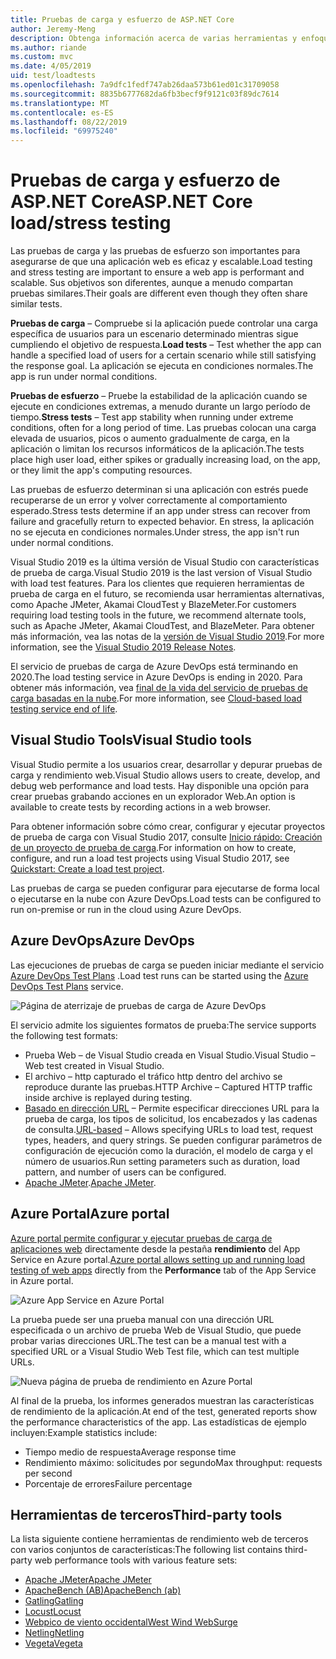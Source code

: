 ```yaml
---
title: Pruebas de carga y esfuerzo de ASP.NET Core
author: Jeremy-Meng
description: Obtenga información acerca de varias herramientas y enfoques importantes para las pruebas de carga y las pruebas de esfuerzo ASP.NET Core aplicaciones.
ms.author: riande
ms.custom: mvc
ms.date: 4/05/2019
uid: test/loadtests
ms.openlocfilehash: 7a9dfc1fedf747ab26daa573b61ed01c31709058
ms.sourcegitcommit: 8835b6777682da6fb3becf9f9121c03f89dc7614
ms.translationtype: MT
ms.contentlocale: es-ES
ms.lasthandoff: 08/22/2019
ms.locfileid: "69975240"
---
```

# <a name="aspnet-core-loadstress-testing"></a><span data-ttu-id="a8ca0-103">Pruebas de carga y esfuerzo de ASP.NET Core</span><span class="sxs-lookup"><span data-stu-id="a8ca0-103">ASP.NET Core load/stress testing</span></span>

<span data-ttu-id="a8ca0-104">Las pruebas de carga y las pruebas de esfuerzo son importantes para asegurarse de que una aplicación web es eficaz y escalable.</span><span class="sxs-lookup"><span data-stu-id="a8ca0-104">Load testing and stress testing are important to ensure a web app is performant and scalable.</span></span> <span data-ttu-id="a8ca0-105">Sus objetivos son diferentes, aunque a menudo compartan pruebas similares.</span><span class="sxs-lookup"><span data-stu-id="a8ca0-105">Their goals are different even though they often share similar tests.</span></span>

<span data-ttu-id="a8ca0-106">**Pruebas de carga** &ndash; Compruebe si la aplicación puede controlar una carga específica de usuarios para un escenario determinado mientras sigue cumpliendo el objetivo de respuesta.</span><span class="sxs-lookup"><span data-stu-id="a8ca0-106">**Load tests** &ndash; Test whether the app can handle a specified load of users for a certain scenario while still satisfying the response goal.</span></span> <span data-ttu-id="a8ca0-107">La aplicación se ejecuta en condiciones normales.</span><span class="sxs-lookup"><span data-stu-id="a8ca0-107">The app is run under normal conditions.</span></span>

<span data-ttu-id="a8ca0-108">**Pruebas de esfuerzo** &ndash; Pruebe la estabilidad de la aplicación cuando se ejecute en condiciones extremas, a menudo durante un largo período de tiempo.</span><span class="sxs-lookup"><span data-stu-id="a8ca0-108">**Stress tests** &ndash; Test app stability when running under extreme conditions, often for a long period of time.</span></span> <span data-ttu-id="a8ca0-109">Las pruebas colocan una carga elevada de usuarios, picos o aumento gradualmente de carga, en la aplicación o limitan los recursos informáticos de la aplicación.</span><span class="sxs-lookup"><span data-stu-id="a8ca0-109">The tests place high user load, either spikes or gradually increasing load, on the app, or they limit the app's computing resources.</span></span>

<span data-ttu-id="a8ca0-110">Las pruebas de esfuerzo determinan si una aplicación con estrés puede recuperarse de un error y volver correctamente al comportamiento esperado.</span><span class="sxs-lookup"><span data-stu-id="a8ca0-110">Stress tests determine if an app under stress can recover from failure and gracefully return to expected behavior.</span></span> <span data-ttu-id="a8ca0-111">En stress, la aplicación no se ejecuta en condiciones normales.</span><span class="sxs-lookup"><span data-stu-id="a8ca0-111">Under stress, the app isn't run under normal conditions.</span></span>

<span data-ttu-id="a8ca0-112">Visual Studio 2019 es la última versión de Visual Studio con características de prueba de carga.</span><span class="sxs-lookup"><span data-stu-id="a8ca0-112">Visual Studio 2019 is the last version of Visual Studio with load test features.</span></span> <span data-ttu-id="a8ca0-113">Para los clientes que requieren herramientas de prueba de carga en el futuro, se recomienda usar herramientas alternativas, como Apache JMeter, Akamai CloudTest y BlazeMeter.</span><span class="sxs-lookup"><span data-stu-id="a8ca0-113">For customers requiring load testing tools in the future, we recommend alternate tools, such as Apache JMeter, Akamai CloudTest, and BlazeMeter.</span></span> <span data-ttu-id="a8ca0-114">Para obtener más información, vea las notas de la [versión de Visual Studio 2019](/visualstudio/releases/2019/release-notes-v16.0#test-tools).</span><span class="sxs-lookup"><span data-stu-id="a8ca0-114">For more information, see the [Visual Studio 2019 Release Notes](/visualstudio/releases/2019/release-notes-v16.0#test-tools).</span></span>

<span data-ttu-id="a8ca0-115">El servicio de pruebas de carga de Azure DevOps está terminando en 2020.</span><span class="sxs-lookup"><span data-stu-id="a8ca0-115">The load testing service in Azure DevOps is ending in 2020.</span></span> <span data-ttu-id="a8ca0-116">Para obtener más información, vea [final de la vida del servicio de pruebas de carga basadas en la nube](https://devblogs.microsoft.com/devops/cloud-based-load-testing-service-eol/).</span><span class="sxs-lookup"><span data-stu-id="a8ca0-116">For more information, see [Cloud-based load testing service end of life](https://devblogs.microsoft.com/devops/cloud-based-load-testing-service-eol/).</span></span>

## <a name="visual-studio-tools"></a><span data-ttu-id="a8ca0-117">Visual Studio Tools</span><span class="sxs-lookup"><span data-stu-id="a8ca0-117">Visual Studio tools</span></span>

<span data-ttu-id="a8ca0-118">Visual Studio permite a los usuarios crear, desarrollar y depurar pruebas de carga y rendimiento web.</span><span class="sxs-lookup"><span data-stu-id="a8ca0-118">Visual Studio allows users to create, develop, and debug web performance and load tests.</span></span> <span data-ttu-id="a8ca0-119">Hay disponible una opción para crear pruebas grabando acciones en un explorador Web.</span><span class="sxs-lookup"><span data-stu-id="a8ca0-119">An option is available to create tests by recording actions in a web browser.</span></span>

<span data-ttu-id="a8ca0-120">Para obtener información sobre cómo crear, configurar y ejecutar proyectos de prueba de carga con Visual Studio 2017, consulte [Inicio rápido: Creación de un proyecto de prueba de carga](/visualstudio/test/quickstart-create-a-load-test-project?view=vs-2017).</span><span class="sxs-lookup"><span data-stu-id="a8ca0-120">For information on how to create, configure, and run a load test projects using Visual Studio 2017, see [Quickstart: Create a load test project](/visualstudio/test/quickstart-create-a-load-test-project?view=vs-2017).</span></span>

<span data-ttu-id="a8ca0-121">Las pruebas de carga se pueden configurar para ejecutarse de forma local o ejecutarse en la nube con Azure DevOps.</span><span class="sxs-lookup"><span data-stu-id="a8ca0-121">Load tests can be configured to run on-premise or run in the cloud using Azure DevOps.</span></span>

## <a name="azure-devops"></a><span data-ttu-id="a8ca0-122">Azure DevOps</span><span class="sxs-lookup"><span data-stu-id="a8ca0-122">Azure DevOps</span></span>

<span data-ttu-id="a8ca0-123">Las ejecuciones de pruebas de carga se pueden iniciar mediante el servicio [Azure DevOps Test Plans](/azure/devops/test/load-test/index?view=vsts) .</span><span class="sxs-lookup"><span data-stu-id="a8ca0-123">Load test runs can be started using the [Azure DevOps Test Plans](/azure/devops/test/load-test/index?view=vsts) service.</span></span>

![Página de aterrizaje de pruebas de carga de Azure DevOps](./load-tests/_static/azure-devops-load-test.png)

<span data-ttu-id="a8ca0-125">El servicio admite los siguientes formatos de prueba:</span><span class="sxs-lookup"><span data-stu-id="a8ca0-125">The service supports the following test formats:</span></span>

* <span data-ttu-id="a8ca0-126">Prueba Web &ndash; de Visual Studio creada en Visual Studio.</span><span class="sxs-lookup"><span data-stu-id="a8ca0-126">Visual Studio &ndash; Web test created in Visual Studio.</span></span>
* <span data-ttu-id="a8ca0-127">El archivo &ndash; http capturado el tráfico http dentro del archivo se reproduce durante las pruebas.</span><span class="sxs-lookup"><span data-stu-id="a8ca0-127">HTTP Archive &ndash; Captured HTTP traffic inside archive is replayed during testing.</span></span>
* <span data-ttu-id="a8ca0-128">[Basado en dirección URL](/azure/devops/test/load-test/get-started-simple-cloud-load-test?view=vsts) &ndash; Permite especificar direcciones URL para la prueba de carga, los tipos de solicitud, los encabezados y las cadenas de consulta.</span><span class="sxs-lookup"><span data-stu-id="a8ca0-128">[URL-based](/azure/devops/test/load-test/get-started-simple-cloud-load-test?view=vsts) &ndash; Allows specifying URLs to load test, request types, headers, and query strings.</span></span> <span data-ttu-id="a8ca0-129">Se pueden configurar parámetros de configuración de ejecución como la duración, el modelo de carga y el número de usuarios.</span><span class="sxs-lookup"><span data-stu-id="a8ca0-129">Run setting parameters such as duration, load pattern, and number of users can be configured.</span></span>
* <span data-ttu-id="a8ca0-130">[Apache JMeter](https://jmeter.apache.org/).</span><span class="sxs-lookup"><span data-stu-id="a8ca0-130">[Apache JMeter](https://jmeter.apache.org/).</span></span>

## <a name="azure-portal"></a><span data-ttu-id="a8ca0-131">Azure Portal</span><span class="sxs-lookup"><span data-stu-id="a8ca0-131">Azure portal</span></span>

<span data-ttu-id="a8ca0-132">[Azure portal permite configurar y ejecutar pruebas de carga de aplicaciones web](/azure/devops/test/load-test/app-service-web-app-performance-test?view=vsts) directamente desde la pestaña **rendimiento** del App Service en Azure portal.</span><span class="sxs-lookup"><span data-stu-id="a8ca0-132">[Azure portal allows setting up and running load testing of web apps](/azure/devops/test/load-test/app-service-web-app-performance-test?view=vsts) directly from the **Performance** tab of the App Service in Azure portal.</span></span>

![Azure App Service en Azure Portal](./load-tests/_static/azure-appservice-perf-test.png)

<span data-ttu-id="a8ca0-134">La prueba puede ser una prueba manual con una dirección URL especificada o un archivo de prueba Web de Visual Studio, que puede probar varias direcciones URL.</span><span class="sxs-lookup"><span data-stu-id="a8ca0-134">The test can be a manual test with a specified URL or a Visual Studio Web Test file, which can test multiple URLs.</span></span>

![Nueva página de prueba de rendimiento en Azure Portal](./load-tests/_static/azure-appservice-perf-test-config.png)

<span data-ttu-id="a8ca0-136">Al final de la prueba, los informes generados muestran las características de rendimiento de la aplicación.</span><span class="sxs-lookup"><span data-stu-id="a8ca0-136">At end of the test, generated reports show the performance characteristics of the app.</span></span> <span data-ttu-id="a8ca0-137">Las estadísticas de ejemplo incluyen:</span><span class="sxs-lookup"><span data-stu-id="a8ca0-137">Example statistics include:</span></span>

* <span data-ttu-id="a8ca0-138">Tiempo medio de respuesta</span><span class="sxs-lookup"><span data-stu-id="a8ca0-138">Average response time</span></span>
* <span data-ttu-id="a8ca0-139">Rendimiento máximo: solicitudes por segundo</span><span class="sxs-lookup"><span data-stu-id="a8ca0-139">Max throughput: requests per second</span></span>
* <span data-ttu-id="a8ca0-140">Porcentaje de errores</span><span class="sxs-lookup"><span data-stu-id="a8ca0-140">Failure percentage</span></span>

## <a name="third-party-tools"></a><span data-ttu-id="a8ca0-141">Herramientas de terceros</span><span class="sxs-lookup"><span data-stu-id="a8ca0-141">Third-party tools</span></span>

<span data-ttu-id="a8ca0-142">La lista siguiente contiene herramientas de rendimiento web de terceros con varios conjuntos de características:</span><span class="sxs-lookup"><span data-stu-id="a8ca0-142">The following list contains third-party web performance tools with various feature sets:</span></span>

* [<span data-ttu-id="a8ca0-143">Apache JMeter</span><span class="sxs-lookup"><span data-stu-id="a8ca0-143">Apache JMeter</span></span>](https://jmeter.apache.org/)
* [<span data-ttu-id="a8ca0-144">ApacheBench (AB)</span><span class="sxs-lookup"><span data-stu-id="a8ca0-144">ApacheBench (ab)</span></span>](https://httpd.apache.org/docs/2.4/programs/ab.html)
* [<span data-ttu-id="a8ca0-145">Gatling</span><span class="sxs-lookup"><span data-stu-id="a8ca0-145">Gatling</span></span>](https://gatling.io/)
* [<span data-ttu-id="a8ca0-146">Locust</span><span class="sxs-lookup"><span data-stu-id="a8ca0-146">Locust</span></span>](https://locust.io/)
* [<span data-ttu-id="a8ca0-147">Webpico de viento occidental</span><span class="sxs-lookup"><span data-stu-id="a8ca0-147">West Wind WebSurge</span></span>](https://websurge.west-wind.com/)
* [<span data-ttu-id="a8ca0-148">Netling</span><span class="sxs-lookup"><span data-stu-id="a8ca0-148">Netling</span></span>](https://github.com/hallatore/Netling)
* [<span data-ttu-id="a8ca0-149">Vegeta</span><span class="sxs-lookup"><span data-stu-id="a8ca0-149">Vegeta</span></span>](https://github.com/tsenart/vegeta)
